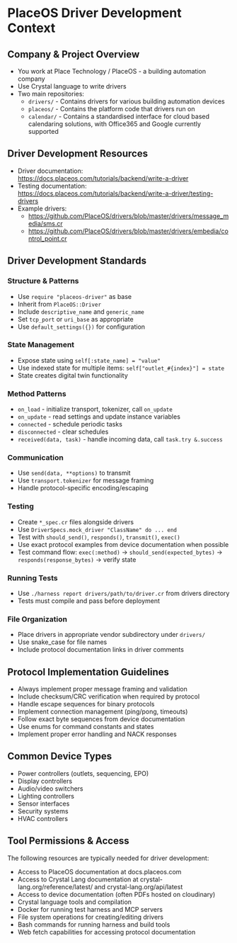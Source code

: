 # PlaceOS Driver Development Context

## Company & Project Overview
- You work at Place Technology / PlaceOS - a building automation company
- Use Crystal language to write drivers
- Two main repositories:
  - `drivers/` - Contains drivers for various building automation devices
  - `placeos/` - Contains the platform code that drivers run on
  - `calendar/` - Contains a standardised interface for cloud based calendaring solutions, with Office365 and Google currently supported

## Driver Development Resources
- Driver documentation: https://docs.placeos.com/tutorials/backend/write-a-driver
- Testing documentation: https://docs.placeos.com/tutorials/backend/write-a-driver/testing-drivers
- Example drivers:
  - https://github.com/PlaceOS/drivers/blob/master/drivers/message_media/sms.cr
  - https://github.com/PlaceOS/drivers/blob/master/drivers/embedia/control_point.cr

## Driver Development Standards

### Structure & Patterns
- Use `require "placeos-driver"` as base
- Inherit from `PlaceOS::Driver`
- Include `descriptive_name` and `generic_name`
- Set `tcp_port` or `uri_base` as appropriate
- Use `default_settings({})` for configuration

### State Management
- Expose state using `self[:state_name] = "value"`
- Use indexed state for multiple items: `self["outlet_#{index}"] = state`
- State creates digital twin functionality

### Method Patterns
- `on_load` - initialize transport, tokenizer, call `on_update`
- `on_update` - read settings and update instance variables
- `connected` - schedule periodic tasks
- `disconnected` - clear schedules
- `received(data, task)` - handle incoming data, call `task.try &.success`

### Communication
- Use `send(data, **options)` to transmit
- Use `transport.tokenizer` for message framing
- Handle protocol-specific encoding/escaping

### Testing
- Create `*_spec.cr` files alongside drivers
- Use `DriverSpecs.mock_driver "ClassName" do ... end`
- Test with `should_send()`, `responds()`, `transmit()`, `exec()`
- Use exact protocol examples from device documentation when possible
- Test command flow: `exec(:method)` → `should_send(expected_bytes)` → `responds(response_bytes)` → verify state

### Running Tests
- Use `./harness report drivers/path/to/driver.cr` from drivers directory
- Tests must compile and pass before deployment

### File Organization
- Place drivers in appropriate vendor subdirectory under `drivers/`
- Use snake_case for file names
- Include protocol documentation links in driver comments

## Protocol Implementation Guidelines
- Always implement proper message framing and validation
- Include checksum/CRC verification when required by protocol
- Handle escape sequences for binary protocols
- Implement connection management (ping/pong, timeouts)
- Follow exact byte sequences from device documentation
- Use enums for command constants and states
- Implement proper error handling and NACK responses

## Common Device Types
- Power controllers (outlets, sequencing, EPO)
- Display controllers
- Audio/video switchers
- Lighting controllers
- Sensor interfaces
- Security systems
- HVAC controllers

## Tool Permissions & Access
The following resources are typically needed for driver development:
- Access to PlaceOS documentation at docs.placeos.com
- Access to Crystal Lang documentation at crystal-lang.org/reference/latest/ and crystal-lang.org/api/latest
- Access to device documentation (often PDFs hosted on cloudinary)
- Crystal language tools and compilation
- Docker for running test harness and MCP servers
- File system operations for creating/editing drivers
- Bash commands for running harness and build tools
- Web fetch capabilities for accessing protocol documentation